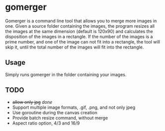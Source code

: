 # gomerger
Gomerger is a command line tool that allows you to merge more images in one.
Given a source folder containing the images, the program resizes all the images at the same dimension (default is 120x90) and calculates the disposition of the images in a rectangle. If the number of the images is a prime number, and one of the image can not fit into a rectangle, the tool will skip it, until the total number of the images will fit into the rectangle.

## Usage
Simply runs gomerger in the folder containing your images.



## TODO

* ~~allow only jpg~~ _done_
* Support multiple image formats, .gif, .png, and not only jpeg
* Use goroutine during the canvas creation
* Provide batch resize command, without merge
* Aspect ratio option, 4/3 and 16/9

